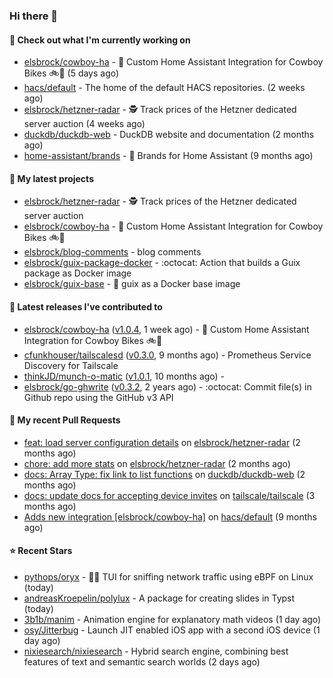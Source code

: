 ### Hi there 👋

#### 👷 Check out what I'm currently working on

- [elsbrock/cowboy-ha](https://github.com/elsbrock/cowboy-ha) - 🤠 Custom Home Assistant Integration for Cowboy Bikes 🚲💨 (5 days ago)
- [hacs/default](https://github.com/hacs/default) - The home of the default HACS repositories. (2 weeks ago)
- [elsbrock/hetzner-radar](https://github.com/elsbrock/hetzner-radar) - :detective: Track prices of the Hetzner dedicated server auction (4 weeks ago)
- [duckdb/duckdb-web](https://github.com/duckdb/duckdb-web) - DuckDB website and documentation (2 months ago)
- [home-assistant/brands](https://github.com/home-assistant/brands) - 🎨 Brands for Home Assistant (9 months ago)

#### 🌱 My latest projects

- [elsbrock/hetzner-radar](https://github.com/elsbrock/hetzner-radar) - :detective: Track prices of the Hetzner dedicated server auction
- [elsbrock/cowboy-ha](https://github.com/elsbrock/cowboy-ha) - 🤠 Custom Home Assistant Integration for Cowboy Bikes 🚲💨
- [elsbrock/blog-comments](https://github.com/elsbrock/blog-comments) - blog comments
- [elsbrock/guix-package-docker](https://github.com/elsbrock/guix-package-docker) - :octocat: Action that builds a Guix package as Docker image
- [elsbrock/guix-base](https://github.com/elsbrock/guix-base) - :whale: guix as a Docker base image

#### 🔭 Latest releases I've contributed to

- [elsbrock/cowboy-ha](https://github.com/elsbrock/cowboy-ha) ([v1.0.4](https://github.com/elsbrock/cowboy-ha/releases/tag/v1.0.4), 1 week ago) - 🤠 Custom Home Assistant Integration for Cowboy Bikes 🚲💨
- [cfunkhouser/tailscalesd](https://github.com/cfunkhouser/tailscalesd) ([v0.3.0](https://github.com/cfunkhouser/tailscalesd/releases/tag/v0.3.0), 9 months ago) - Prometheus Service Discovery for Tailscale
- [thinkJD/munch-o-matic](https://github.com/thinkJD/munch-o-matic) ([v1.0.1](https://github.com/thinkJD/munch-o-matic/releases/tag/v1.0.1), 10 months ago) - 
- [elsbrock/go-ghwrite](https://github.com/elsbrock/go-ghwrite) ([v0.3.2](https://github.com/elsbrock/go-ghwrite/releases/tag/v0.3.2), 2 years ago) - :octocat: Commit file(s) in Github repo using the GitHub v3 API

#### 🔨 My recent Pull Requests

- [feat: load server configuration details](https://github.com/elsbrock/hetzner-radar/pull/13) on [elsbrock/hetzner-radar](https://github.com/elsbrock/hetzner-radar) (2 months ago)
- [chore: add more stats](https://github.com/elsbrock/hetzner-radar/pull/12) on [elsbrock/hetzner-radar](https://github.com/elsbrock/hetzner-radar) (2 months ago)
- [docs: Array Type: fix link to list functions](https://github.com/duckdb/duckdb-web/pull/3370) on [duckdb/duckdb-web](https://github.com/duckdb/duckdb-web) (2 months ago)
- [docs: update docs for accepting device invites](https://github.com/tailscale/tailscale/pull/12581) on [tailscale/tailscale](https://github.com/tailscale/tailscale) (3 months ago)
- [Adds new integration [elsbrock/cowboy-ha]](https://github.com/hacs/default/pull/2257) on [hacs/default](https://github.com/hacs/default) (9 months ago)

#### ⭐ Recent Stars

- [pythops/oryx](https://github.com/pythops/oryx) - 🕵️‍♂️ TUI for sniffing network traffic using eBPF on Linux (today)
- [andreasKroepelin/polylux](https://github.com/andreasKroepelin/polylux) - A package for creating slides in Typst (today)
- [3b1b/manim](https://github.com/3b1b/manim) - Animation engine for explanatory math videos (1 day ago)
- [osy/Jitterbug](https://github.com/osy/Jitterbug) - Launch JIT enabled iOS app with a second iOS device (1 day ago)
- [nixiesearch/nixiesearch](https://github.com/nixiesearch/nixiesearch) - Hybrid search engine, combining best features of text and semantic search worlds (2 days ago)
